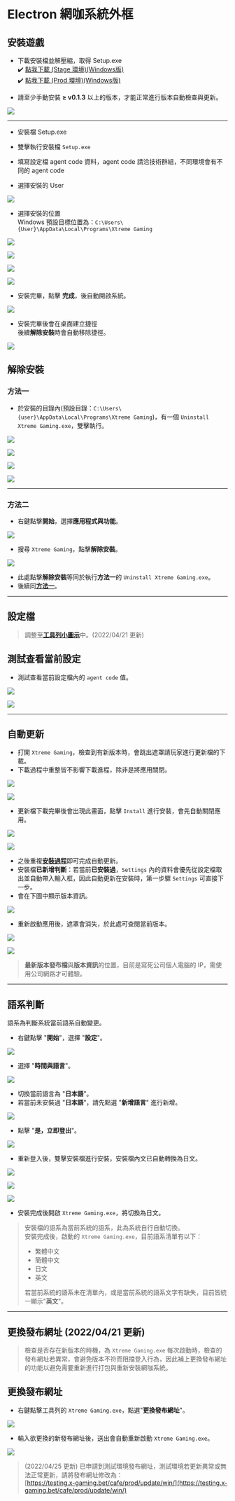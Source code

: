 # Electron 網咖系統外框

## 安裝遊戲

- 下載安裝檔並解壓縮，取得 Setup.exe  
✔️ [點我下載 (Stage 環境)(Windows版)](https://drive.google.com/file/d/1f-jxlkj1JRyzLTvcX1cdgx_5OFbaIw_D/view?usp=share_link)  
✔️ [點我下載 (Prod 環境)(Windows版)](https://agent.x-gaming.bet/cafe/exec/Xtreme%20Gaming_setup_1.0.0.exe)  

- 請至少手動安裝 **≥ v0.1.3** 以上的版本，才能正常進行版本自動檢查與更新。

![](https://i.imgur.com/83VW4kH.png)  

---

- 安裝檔 Setup.exe  

- 雙擊執行安裝檔 `Setup.exe`  

- 填寫設定檔 agent code 資料，agent code 請洽技術群組，不同環境會有不同的 agent code

- 選擇安裝的 User  

![](https://i.imgur.com/52EohpA.png)  

- 選擇安裝的位置  
 Windows 預設目標位置為：`C:\Users\{User}\AppData\Local\Programs\Xtreme Gaming`  

![](https://i.imgur.com/FfQuipv.png)  

![](https://i.imgur.com/EM5gPLL.png)  

![](https://i.imgur.com/W0nRXhK.png)  

![](https://i.imgur.com/Gpgz2ZP.png)  

- 安裝完畢，點擊 **完成**，後自動開啟系統。  

![](https://i.imgur.com/dgF9wtz.png)  

- 安裝完畢後會在桌面建立捷徑  
後續**解除安裝**時會自動移除捷徑。  

![](https://i.imgur.com/LmnJdhv.png)

## 解除安裝  
### 方法一  
- 於安裝的目錄內(預設目錄：`C:\Users\{user}\AppData\Local\Programs\Xtreme Gaming`)，有一個 `Uninstall Xtreme Gaming.exe`，雙擊執行。  

![](https://i.imgur.com/hLSzpF7.png)  

![](https://i.imgur.com/XANr886.png)  

![](https://i.imgur.com/y7wTHBp.png)  

![](https://i.imgur.com/gNMRDWM.png)  

---

### 方法二  
- 右鍵點擊**開始**，選擇**應用程式與功能**。  

![](https://i.imgur.com/2G269ac.png)  

- 搜尋 `Xtreme Gaming`，點擊**解除安裝**。  

![](https://i.imgur.com/BwD01we.png)  

- 此處點擊**解除安裝**等同於執行**方法一**的 `Uninstall Xtreme Gaming.exe`。  
- 後續同[**方法一**](#方法一)。  

---

## 設定檔

> 調整至[**工具列小圖示**](#更換代理ID)中。<span class="focus">(2022/04/21 更新)</span>  

## 測試查看當前設定  
- 測試查看當前設定檔內的 `agent code` 值。  

![](https://i.imgur.com/NmJnBsG.jpg)  

![](https://i.imgur.com/FHc9iFI.jpg)

---

## 自動更新 
  
- 打開 `Xtreme Gaming`，檢查到有新版本時，會跳出遮罩請玩家進行更新檔的下載。  
- 下載過程中重整皆不影響下載進程，除非是將應用關閉。  

![](https://i.imgur.com/svMewxN.jpg)  

![](https://i.imgur.com/UCnlBwQ.jpg)  

- 更新檔下載完畢後會出現此畫面，點擊 `Install` 進行安裝，會先自動關閉應用。  

![](https://i.imgur.com/oQYrv1v.jpg)  

![](https://i.imgur.com/fOR9LlS.png)

- 之後重複[**安裝過程**](####選擇安裝的位置)即可完成自動更新。  
- 安裝檔**已新增判斷**：若當前**已安裝過**，`Settings` 內的資料會<span class="focus">優先</span>從設定檔取出並<span class="focus">自動帶入</span>輸入框，因此自動更新在安裝時，第一步驟 `Settings` 可直接下一步。  
- 會在下圖中顯示版本資訊。  

![](https://i.imgur.com/hgPCftH.png)  

- 重新啟動應用後，遮罩會消失，於此處可查閱當前版本。  

![](https://i.imgur.com/lauLVWO.jpg)  

![](https://i.imgur.com/E8KAji1.jpg)  

> **最新版本發布檔**與**版本資訊**的位置，目前是寫死公司個人電腦的 IP，需使用公司網路才可體驗。  

---

## 語系判斷

語系為判斷系統當前語系<span class="focus">自動變更</span>。  

- 右鍵點擊 "**開始**"，選擇 "**設定**"。  

![](https://i.imgur.com/uwqRes0.png)  

- 選擇 "**時間與語言**"。  

![](https://i.imgur.com/Hc2LbnY.png)  

- 切換當前語言為 "**日本語**"。  
- 若當前未安裝過 "**日本語**"，請先點選 "**新增語言**" 進行新增。  

![](https://i.imgur.com/9i8uj6k.png)  

- 點擊 "**是，立即登出**"。  

![](https://i.imgur.com/wA4CSsS.png)  

- 重新登入後，雙擊安裝檔進行安裝，安裝檔內文已自動轉換為日文。  

![](https://i.imgur.com/hYIJRep.png)  

![](https://i.imgur.com/15FJX0z.png)  

![](https://i.imgur.com/g5OkjIm.png)  

- 安裝完成後開啟 `Xtreme Gaming.exe`，將切換為日文。  

> 安裝檔的語系為當前系統的語系，此為系統自行自動切換。  
> 安裝完成後，啟動的 `Xtreme Gaming.exe`，目前語系清單有以下：  
> - 繁體中文  
> - 簡體中文  
> - 日文  
> - 英文  
> 
> 若當前系統的語系未在清單內，或是當前系統的語系文字有缺失，目前皆統一顯示"**英文**"。  

---

## 更換發布網址 <span class="focus">(2022/04/21 更新)</span>  

> 檢查是否存在新版本的時機，為 `Xtreme Gaming.exe` 每次啟動時，檢查的發布網址若異常，會避免版本不符而阻擋登入行為，因此補上更換發布網址的功能以避免需要重新進行打包與重新安裝網咖系統。  

## 更換發布網址  

- 右鍵點擊工具列的 `Xtreme Gaming.exe`，點選"**更換發布網址**"。  

![](https://i.imgur.com/2eW1g0S.png)  

- 輸入欲更換的新發布網址後，送出會自動重新啟動 `Xtreme Gaming.exe`。  

![](https://i.imgur.com/Bktltyh.png)  

> 
> <span class="focus">(2022/04/25 更新)</span> 已申請到測試環境發布網址，測試環境若更新異常或無法正常更新，請將發布網址修改為：  
> [https://testing.x-gaming.bet/cafe/prod/update/win/](https://testing.x-gaming.bet/cafe/prod/update/win/)  
> 






